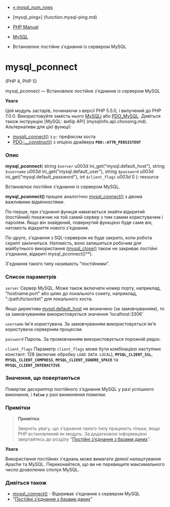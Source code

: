- [« mysql_num_rows](function.mysql-num-rows.md)
- [mysql_ping»] (function.mysql-ping.md)

- [PHP Manual](index.md)
- [MySQL](ref.mysql.md)
- Встановлює постійне з'єднання із сервером MySQL

# mysql_pconnect

(PHP 4, PHP 5)

mysql_pconnect — Встановлює постійне з'єднання із сервером MySQL

**Увага**

Цей модуль застарів, починаючи з версії PHP 5.5.0, і вилучений до PHP 7.0.0.
Використовуйте замість нього [MySQLi](book.mysqli.md) або
[PDO_MySQL](ref.pdo-mysql.md). Дивіться також інструкцію [MySQL: вибір
API] (mysqlinfo.api.choosing.md). Альтернативи для цієї функції:

- [mysqli_connect()](function.mysqli-connect.md) з `p:` префіксом
хоста
- [PDO::\_\_construct()](pdo.construct.md) з опцією драйвера
**`PDO::ATTR_PERSISTENT`**

### Опис

**mysql_pconnect**(
string `$server` u003d ini_get("mysql.default_host"),
string `$username` u003d ini_get("mysql.default_user"),
string `$password` u003d ini_get("mysql.default_password"),
int `$client_flags` u003d 0
): resource

Встановлює постійне з'єднання із сервером MySQL.

**mysql_pconnect()** працює аналогічно
[mysql_connect()](function.mysql-connect.md) з двома важливими
відмінностями.

По-перше, при з'єднанні функція намагається знайти відкритий
(постійний) покажчик на той самий сервер з тим самим користувачем і
паролем. Якщо він знайдений, повернутий функцією буде саме він, натомість
відкриття нового з'єднання.

По-друге, з'єднання з SQL-сервером не буде закрито, коли робота
скрипт закінчиться. Натомість, воно залишиться робочим для майбутнього
використання ([mysql_close()](function.mysql-close.md) також не
закриває постійні з'єднання, відкриті mysql_pconnect()**).

З'єднання такого типу називають "постійними".

### Список параметрів

`server`
Сервер MySQL. Може також включати номер порту, наприклад,
"hostname:port" або шлях до локального сокету, наприклад,
":/path/to/socket" для локального хоста.

Якщо директива
[mysql.default_host](mysql.configuration.md#ini.mysql.default-host) не
визначено (за замовчуванням), то за замовчуванням використовується значення
'localhost:3306'

`username`
Ім'я користувача. За замовчуванням використовується ім'я користувача
серверним процесом.

`password`
Пароль. За промовчанням використовується порожній рядок.

`client_flags`
Параметр `client_flags` може бути комбінацією наступних констант: 128
(включає обробку `LOAD DATA LOCAL`), **`MYSQL_CLIENT_SSL`**,
**`MYSQL_CLIENT_COMPRESS`**, **`MYSQL_CLIENT_IGNORE_SPACE`** та
**`MYSQL_CLIENT_INTERACTIVE`**.

### Значення, що повертаються

Повертає дескриптор постійного з'єднання MySQL у разі успішного
виконання, і **`false`** у разі виникнення помилки.

### Примітки

> **Примітка**:
>
> Зверніть увагу, що з'єднання такого типу працюють тільки, якщо PHP
> встановлений як модуль. За додатковою інформацією звертайтесь до
> розділу "[Постійні з'єднання з базами
> даних](features.persistent-connections.md)".

**Увага**

Використання постійних з'єднань може вимагати деякої
налаштування Apache та MySQL. Переконайтеся, що ви не перевищите максимального
число дозволених сполук MySQL.

### Дивіться також

- [mysql_connect()](function.mysql-connect.md) - Відкриває
з'єднання з сервером MySQL
- "[Постійні з'єднання з базами
даних](features.persistent-connections.md)"
